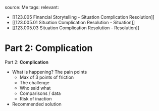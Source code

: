 source: Me
tags:
relevant:
- [[123.005 Financial Storytelling - Situation Complication Resolution]]
- [[123.005.01 Situation Complication Resolution - Situation]]
- [[123.005.03 Situation Complication Resolution - Resolution]]

# Part 2: Complication

Part 2: **Complication**
- What is happening? The pain points
	- Max of 3 points of friction
	- The challenge
	- Who said what
	- Comparisons / data
	- Risk of inaction
- Recommended solution

